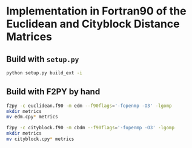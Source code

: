 # Implementation in Fortran90 of the Euclidean and Cityblock Distance Matrices

## Build with `setup.py`
```bash
python setup.py build_ext -i
```

## Build with F2PY by hand
```bash
f2py -c euclidean.f90 -m edm --f90flags='-fopenmp -O3' -lgomp
mkdir metrics
mv edm.cpy* metrics

f2py -c cityblock.f90 -m cbdm --f90flags='-fopenmp -O3' -lgomp
mkdir metrics
mv cityblock.cpy* metrics
```
